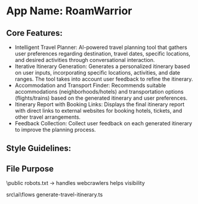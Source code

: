 # **App Name**: RoamWarrior

## Core Features:

- Intelligent Travel Planner: AI-powered travel planning tool that gathers user preferences regarding destination, travel dates, specific locations, and desired activities through conversational interaction.
- Iterative Itinerary Generation: Generates a personalized itinerary based on user inputs, incorporating specific locations, activities, and date ranges. The tool takes into account user feedback to refine the itinerary.
- Accommodation and Transport Finder: Recommends suitable accommodations (neighborhoods/hotels) and transportation options (flights/trains) based on the generated itinerary and user preferences.
- Itinerary Report with Booking Links: Displays the final itinerary report with direct links to external websites for booking hotels, tickets, and other travel arrangements.
- Feedback Collection: Collect user feedback on each generated itinerary to improve the planning process.

## Style Guidelines:


## File Purpose

\public
robots.txt -> handles webcrawlers helps visibility

src\ai\flows
generate-travel-itinerary.ts
